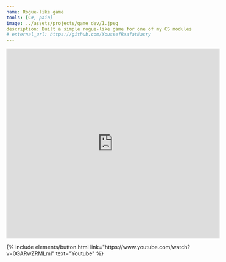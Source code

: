 ```yaml
---
name: Rogue-like game
tools: [C#, pain]
image: ../assets/projects/game_dev/1.jpeg
description: Built a simple rogue-like game for one of my CS modules
# external_url: https://github.com/YoussefRaafatNasry
---
```



<p class="text-center">
<iframe width="560" height="500" src="https://www.youtube.com/embed/0GARwZRMLmI" title="YouTube video player" frameborder="0" allow="accelerometer; autoplay; clipboard-write; encrypted-media; gyroscope; picture-in-picture; web-share" allowfullscreen></iframe>
</p>

<p class="text-center">
{% include elements/button.html link="https://www.youtube.com/watch?v=0GARwZRMLmI" text="Youtube" %}
</p>
